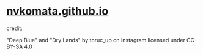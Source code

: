 # [nvkomata.github.io](https://nvkomata.github.io)

credit:

"Deep Blue" and "Dry Lands" by toruc_up on Instagram licensed under CC-BY-SA 4.0
